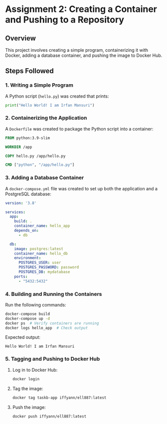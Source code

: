 # Assignment 2: Creating a Container and Pushing to a Repository

## Overview
This project involves creating a simple program, containerizing it with Docker, adding a database container, and pushing the image to Docker Hub.

## Steps Followed

### 1. **Writing a Simple Program**
A Python script (`hello.py`) was created that prints:
```python
print("Hello World! I am Irfan Mansuri")
```

### 2. **Containerizing the Application**
A `Dockerfile` was created to package the Python script into a container:
```dockerfile
FROM python:3.9-slim

WORKDIR /app

COPY hello.py /app/hello.py

CMD ["python", "/app/hello.py"]
```

### 3. **Adding a Database Container**
A `docker-compose.yml` file was created to set up both the application and a PostgreSQL database:
```yaml
version: '3.8'

services:
  app:
    build: .
    container_name: hello_app
    depends_on:
      - db

  db:
    image: postgres:latest
    container_name: hello_db
    environment:
      POSTGRES_USER: user
      POSTGRES_PASSWORD: password
      POSTGRES_DB: mydatabase
    ports:
      - "5432:5432"
```

### 4. **Building and Running the Containers**
Run the following commands:
```sh
docker-compose build
docker-compose up -d
docker ps  # Verify containers are running
docker logs hello_app  # Check output
```
Expected output:
```
Hello World! I am Irfan Mansuri
```

### 5. **Tagging and Pushing to Docker Hub**
1. Log in to Docker Hub:
   ```sh
   docker login
   ```
2. Tag the image:
   ```sh
   docker tag taskb-app iffyann/ell887:latest
   ```
3. Push the image:
   ```sh
   docker push iffyann/ell887:latest
   ```


